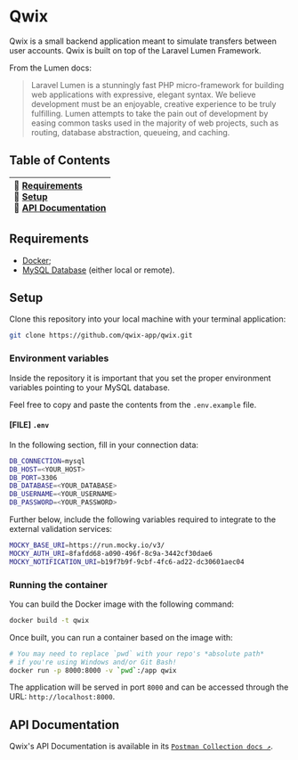 # Qwix

Qwix is a small backend application meant to simulate transfers between user accounts. Qwix is built on top of the Laravel Lumen Framework.

From the Lumen docs:

> Laravel Lumen is a stunningly fast PHP micro-framework for building web applications with expressive, elegant syntax. We believe development must be an enjoyable, creative experience to be truly fulfilling. Lumen attempts to take the pain out of development by easing common tasks used in the majority of web projects, such as routing, database abstraction, queueing, and caching.

## Table of Contents

| 🔧 [Requirements](#requirements) <br /> 🔌 [Setup](#setup) <br /> 🚀 [API Documentation](#api-documentation) |
| :-- |

## Requirements

* [Docker](https://www.docker.com/get-started);
* [MySQL Database](https://dev.mysql.com/downloads/) (either local or remote).

## Setup

Clone this repository into your local machine with your terminal application:

```bash
git clone https://github.com/qwix-app/qwix.git
```
### Environment variables

Inside the repository it is important that you set the proper environment variables pointing to your MySQL database.

Feel free to copy and paste the contents from the `.env.example` file.

#### **[FILE]** `.env`

In the following section, fill in your connection data:

```bash
DB_CONNECTION=mysql
DB_HOST=<YOUR_HOST>
DB_PORT=3306
DB_DATABASE=<YOUR_DATABASE>
DB_USERNAME=<YOUR_USERNAME>
DB_PASSWORD=<YOUR_PASSWORD>
```

Further below, include the following variables required to integrate to the external validation services:

```bash
MOCKY_BASE_URI=https://run.mocky.io/v3/
MOCKY_AUTH_URI=8fafdd68-a090-496f-8c9a-3442cf30dae6
MOCKY_NOTIFICATION_URI=b19f7b9f-9cbf-4fc6-ad22-dc30601aec04
```

### Running the container

You can build the Docker image with the following command:

```bash
docker build -t qwix
```

Once built, you can run a container based on the image with:

```bash
# You may need to replace `pwd` with your repo's *absolute path*
# if you're using Windows and/or Git Bash!
docker run -p 8000:8000 -v `pwd`:/app qwix 
```

The application will be served in port `8000` and can be accessed through the URL: `http://localhost:8000`.

## API Documentation

Qwix's API Documentation is available in its [`Postman Collection docs ↗️`](https://documenter.getpostman.com/view/5002377/TW77fNTJ).
